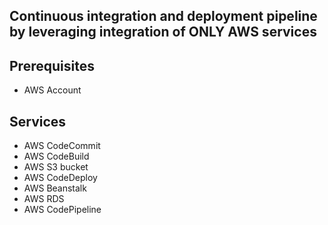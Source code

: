 ## Continuous integration and deployment pipeline by leveraging integration of ONLY AWS services
## Prerequisites
- AWS Account
## Services
- AWS CodeCommit
- AWS CodeBuild
- AWS S3 bucket
- AWS CodeDeploy
- AWS Beanstalk
- AWS RDS
- AWS CodePipeline
